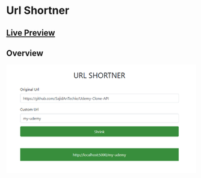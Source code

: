 # Url Shortner
## [Live Preview](https://urlminify.herokuapp.com/)


## Overview

![Url SHortner](img/screenshot.PNG "Url Shortner")

